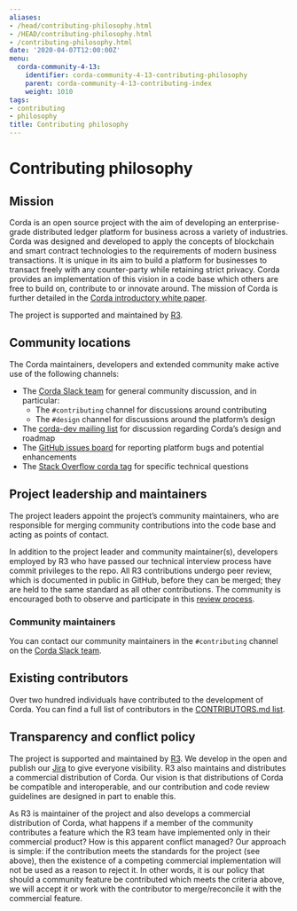 ```yaml
---
aliases:
- /head/contributing-philosophy.html
- /HEAD/contributing-philosophy.html
- /contributing-philosophy.html
date: '2020-04-07T12:00:00Z'
menu:
  corda-community-4-13:
    identifier: corda-community-4-13-contributing-philosophy
    parent: corda-community-4-13-contributing-index
    weight: 1010
tags:
- contributing
- philosophy
title: Contributing philosophy
---
```



# Contributing philosophy



## Mission

Corda is an open source project with the aim of developing an enterprise-grade distributed ledger platform for business across a variety of
industries.  Corda was designed and developed to apply the concepts of blockchain and smart contract technologies to the requirements of
modern business transactions.  It is unique in its aim to build a platform for businesses to transact freely with any counter-party while
retaining strict privacy. Corda provides an implementation of this vision in a code base which others are free to build on, contribute to
or innovate around. The mission of Corda is further detailed in the [Corda introductory white paper](/en/pdf/corda-introductory-whitepaper.pdf).

The project is supported and maintained by [R3](https://www.r3.com).


## Community locations

The Corda maintainers, developers and extended community make active use of the following channels:

- The [Corda Slack team](http://cordaledger.slack.com) for general community discussion, and in particular:
    - The `#contributing` channel for discussions around contributing
    - The `#design` channel for discussions around the platform’s design
- The [corda-dev mailing list](https://groups.io/g/corda-dev) for discussion regarding Corda’s design and roadmap
- The [GitHub issues board](https://github.com/corda/corda/issues) for reporting platform bugs and potential enhancements
- The [Stack Overflow corda tag](https://stackoverflow.com/questions/tagged/corda) for specific technical questions


## Project leadership and maintainers

The project leaders appoint the project’s community maintainers, who are responsible for merging community contributions into the code base and
acting as points of contact.

In addition to the project leader and community maintainer(s), developers employed by R3 who have passed our technical interview process
have commit privileges to the repo. All R3 contributions undergo peer review, which is documented in public in GitHub, before they can be
merged; they are held to the same standard as all other contributions. The community is encouraged both to observe and participate in this
[review process](https://github.com/corda/corda/pulls).

### Community maintainers

You can contact our community maintainers in the `#contributing` channel on the [Corda Slack team](http://cordaledger.slack.com).


## Existing contributors

Over two hundred individuals have contributed to the development of Corda. You can find a full list of contributors in the
[CONTRIBUTORS.md list](https://github.com/corda/corda/blob/release/os/4.13/CONTRIBUTORS.md).


## Transparency and conflict policy

The project is supported and maintained by [R3](https://www.r3.com). We develop in the open and publish our
[Jira](https://r3-cev.atlassian.net/projects/CORDA/summary) to give everyone visibility. R3 also maintains and distributes a commercial
distribution of Corda. Our vision is that distributions of Corda be compatible and interoperable, and our contribution and code review
guidelines are designed in part to enable this.

As R3 is maintainer of the project and also develops a commercial distribution of Corda, what happens if a member of the
community contributes a feature which the R3 team have implemented only in their commercial product? How is this apparent conflict managed?
Our approach is simple: if the contribution meets the standards for the project (see above), then the existence of a competing commercial
implementation will not be used as a reason to reject it. In other words, it is our policy that should a community feature be contributed
which meets the criteria above, we will accept it or work with the contributor to merge/reconcile it with the commercial feature.
